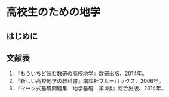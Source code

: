 # 高校生のための地学

## はじめに



## 文献表
1. 『もういちど読む数研の高校地学』数研出版、2014年。
2. 『新しい高校地学の教科書』講談社ブルーバックス、2006年。
3. 『マーク式基礎問題集　地学基礎　第4版』河合出版、2014年。
